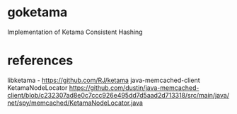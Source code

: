 # goketama
Implementation of Ketama Consistent Hashing

# references
libketama - https://github.com/RJ/ketama
java-memcached-client KetamaNodeLocator https://github.com/dustin/java-memcached-client/blob/c232307ad8e0c7ccc926e495dd7d5aad2d713318/src/main/java/net/spy/memcached/KetamaNodeLocator.java
